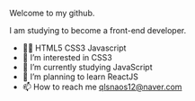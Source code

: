 Welcome to my github.

I am studying to become 
a front-end developer.

- 👐🏻 HTML5 CSS3 Javascript 
- 👀 I’m interested in CSS3
- 🌱 I’m currently studying JavaScript
- 💞️ I’m planning to learn ReactJS
- 📫 How to reach me
     qlsnaos12@naver.com
 

